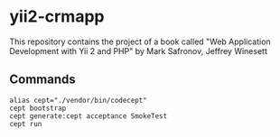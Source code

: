 # yii2-crmapp
This repository contains the project of a book called "Web Application Development with Yii 2 and PHP" by Mark Safronov, Jeffrey Winesett


## Commands
```shell
alias cept="./vendor/bin/codecept"
cept bootstrap
cept generate:cept acceptance SmokeTest
cept run


```